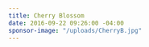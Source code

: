 ```yaml
---
title: Cherry Blossom
date: 2016-09-22 09:26:00 -04:00
sponsor-image: "/uploads/CherryB.jpg"
---
```


